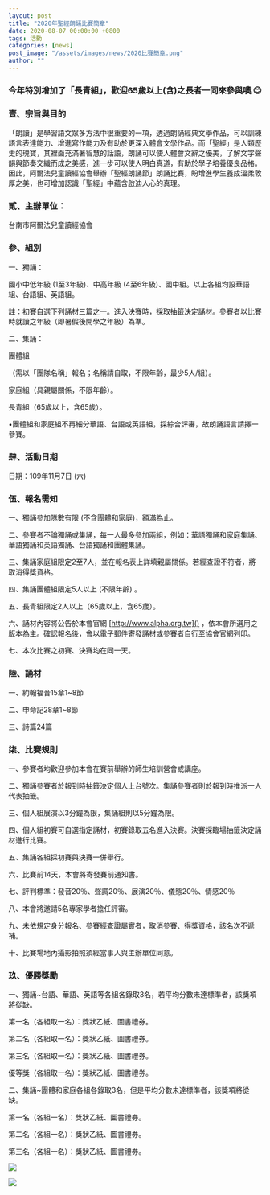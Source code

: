 ```yaml
---
layout: post
title: "2020年聖經朗誦比賽簡章"
date: 2020-08-07 00:00:00 +0800
tags: 活動
categories: [news]
post_image: "/assets/images/news/2020比賽簡章.png"
author: ""
---
```


### 今年特別增加了「長青組」，歡迎65歲以上(含)之長者一同來參與噢 😊


### 壹、宗旨與目的
「朗讀」是學習語文眾多方法中很重要的一項，透過朗誦經典文學作品，可以訓練語言表達能力、增進寫作能力及有助於更深入體會文學作品。而「聖經」是人類歷史的瑰寶，其裡面充滿著智慧的話語，朗誦可以使人體會文辭之優美，了解文字聲韻與節奏交織而成之美感，進一步可以使人明白真道，有助於學子培養優良品格。因此，阿爾法兒童讀經協會舉辦「聖經朗誦節」朗誦比賽，盼增進學生養成溫柔敦厚之美，也可增加認識「聖經」中蘊含啟迪人心的真理。

### 貳、主辦單位：
   台南市阿爾法兒童讀經協會

### 參、組別
一、獨誦：

國小中低年級 (1至3年級)、中高年級 (4至6年級)、國中組。以上各組均設華語組、台語組、英語組。
         
註：初賽自選下列誦材三篇之一。進入決賽時，採取抽籤決定誦材。參賽者以比賽時就讀之年級（即暑假後開學之年級）為準。

二、集誦：

 團體組

（需以「團隊名稱」報名；名稱請自取，不限年齡，最少5人/組）。
         
 家庭組（具親屬關係，不限年齡）。
         
 長青組（65歲以上，含65歲）。
         
 •團體組和家庭組不再細分華語、台語或英語組，採綜合評審，故朗誦語言請擇一參賽。

### 肆、活動日期

日期：109年11月7日 (六)

### 伍、報名需知
一、獨誦參加隊數有限 (不含團體和家庭)，額滿為止。

二、參賽者不論獨誦或集誦，每一人最多參加兩組，例如：華語獨誦和家庭集誦、華語獨誦和英語獨誦、台語獨誦和團體集誦。 

三、集誦家庭組限定2至7人，並在報名表上詳填親屬關係。若經查證不符者，將取消得獎資格。

四、集誦團體組限定5人以上 (不限年齡) 。

五、長青組限定2人以上（65歲以上，含65歲）。

六、誦材內容將公告於本會官網 [http://www.alpha.org.tw]() ，依本會所選用之版本為主。確認報名後，會以電子郵件寄發誦材或參賽者自行至協會官網列印。

七、本次比賽之初賽、決賽均在同一天。

### 陸、誦材

一、約翰福音15章1~8節    

二、申命記28章1~8節     

三、詩篇24篇

### 柒、比賽規則
一、參賽者均歡迎參加本會在賽前舉辦的師生培訓營會或講座。

二、獨誦參賽者於報到時抽籤決定個人上台號次。集誦參賽者則於報到時推派一人代表抽籤。

三、個人組展演以3分鐘為限，集誦組則以5分鐘為限。

四、個人組初賽可自選指定誦材，初賽錄取五名進入決賽。決賽採臨場抽籤決定誦材進行比賽。

五、集誦各組採初賽與決賽一併舉行。

六、比賽前14天，本會將寄發賽前通知書。

七、評判標準：發音20％、聲調20％、展演20％、儀態20％、情感20％

八、本會將邀請5名專家學者擔任評審。

九、未依規定身分報名、參賽經查證屬實者，取消參賽、得獎資格，該名次不遞補。

十、比賽場地內攝影拍照須經當事人與主辦單位同意。

### 玖、優勝獎勵
一、獨誦~台語、華語、英語等各組各錄取3名，若平均分數未達標準者，該獎項將從缺。

第一名（各組取一名）：獎狀乙紙、圖書禮券。

第二名（各組取一名）：獎狀乙紙、圖書禮券。

第三名（各組取一名）：獎狀乙紙、圖書禮券。

優等獎（各組取一名）：獎狀乙紙、圖書禮券。


二、集誦~團體和家庭各組各錄取3名，但是平均分數未達標準者，該獎項將從缺。

第一名（各組一名）：獎狀乙紙、圖書禮券。

第二名（各組一名）：獎狀乙紙、圖書禮券。

第三名（各組一名）：獎狀乙紙、圖書禮券。

![]({{site.baseurl}}/assets/images/news/簡章1.png)

![]({{site.baseurl}}/assets/images/news/簡章2.png)
